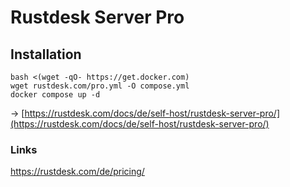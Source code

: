 # Rustdesk Server Pro

## Installation

```
bash <(wget -qO- https://get.docker.com)
wget rustdesk.com/pro.yml -O compose.yml
docker compose up -d
```

-> [https://rustdesk.com/docs/de/self-host/rustdesk-server-pro/](https://rustdesk.com/docs/de/self-host/rustdesk-server-pro/)

### Links
https://rustdesk.com/de/pricing/
